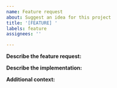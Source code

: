```yaml
---
name: Feature request
about: Suggest an idea for this project
title: '[FEATURE] '
labels: feature
assignees: ''

---
```


**Describe the feature request:**
<!--- A clear and concise description of what the problem is. Ex. I'm always frustrated when [...] -->

**Describe the implementation:**
<!--- If applicable, a clear and concise description of how the feature could be implemented -->

**Additional context:**
<!--- Add any other context or screenshots about the feature request here. -->
